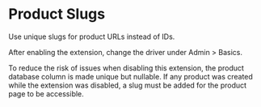 # Product Slugs

Use unique slugs for product URLs instead of IDs.

After enabling the extension, change the driver under Admin > Basics.

To reduce the risk of issues when disabling this extension, the product database column is made unique but nullable.
If any product was created while the extension was disabled, a slug must be added for the product page to be accessible.

